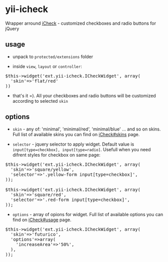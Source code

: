 yii-icheck
==========

Wrapper arround [iCheck](http://fronteed.com/iCheck/) - customized checkboxes and radio buttons for jQuery

usage
-----
* unpack to <code>protected/extensions</code> folder

* inside <code>view</code>, <code>layout</code> or <code>controller</code>:

<pre>
$this->widget('ext.yii-icheck.ICheckWidget', array(
  'skin'=>'flat/red'
))
</pre>

* that's it =). All your checkboxes and radio buttons will be customized according to selected <code>skin</code>

options
-------

* <code>skin</code> - any of: 'minimal', 'minimal/red', 'minimal/blue' ... and so on skins. Full list of available skins you can find on [iCheck#skins](http://fronteed.com/iCheck/#skins) page.

* <code>selector</code> - jquery selector to apply widget. Default value is <code>input[type=checkbox], input[type=radio]</code>. Usefull when you need difrent styles for checkbox on same page:

<pre>
$this->widget('ext.yii-icheck.ICheckWidget', array(
  'skin'=>'square/yellow',
  'selector'=>'.yellow-form input[type=checkbox]',
));

$this->widget('ext.yii-icheck.ICheckWidget', array(
  'skin'=>'square/red',
  'selector'=>'.red-form input[type=checkbox]',
));
</pre>

* <code>options</code> - array of opions for widget. Full list of available options you can find on [iCheck#usage](http://fronteed.com/iCheck/#usage) page.

<pre>
$this->widget('ext.yii-icheck.ICheckWidget', array(
  'skin'=>'futurico',
  'options'=>array(
    'increaseArea'=>'50%',
  ),
));
</pre>
